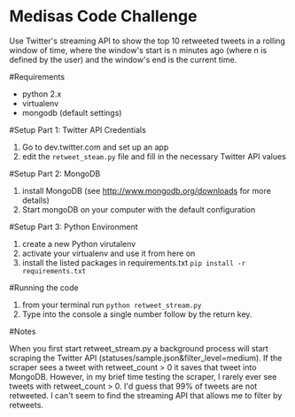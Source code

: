 Medisas Code Challenge
======================


  Use Twitter's streaming API to show the top 10 retweeted tweets in a rolling window of time, where the window's start   is n minutes ago (where n is defined by the user) and the window's end is the current time.


#Requirements

* python 2.x
* virtualenv
* mongodb (default settings)

#Setup Part 1: Twitter API Credentials

1. Go to dev.twitter.com and set up an app
2. edit the ```retweet_steam.py``` file and fill in the necessary Twitter API values

#Setup Part 2: MongoDB

1. install MongoDB (see http://www.mongodb.org/downloads for more details)
2. Start mongoDB on your computer with the default configuration

#Setup Part 3: Python Environment

1. create a new Python virutalenv
2. activate your virtualenv and use it from here on
3. install the listed packages in requirements.txt ```pip install -r requirements.txt```

#Running the code

1. from your terminal run ```python retweet_stream.py```
2. Type into the console a single number follow by the return key.

#Notes

When you first start retweet_stream.py a background process will start scraping
the Twitter API (statuses/sample.json&filter_level=medium). If the scraper sees 
a tweet with retweet_count > 0 it saves that tweet into MongoDB. However, in my
brief time testing the scraper, I rarely ever see tweets with retweet_count > 0.
I'd guess that 99% of tweets are not retweeted. I can't seem to find the
streaming API that allows me to filter by retweets.
